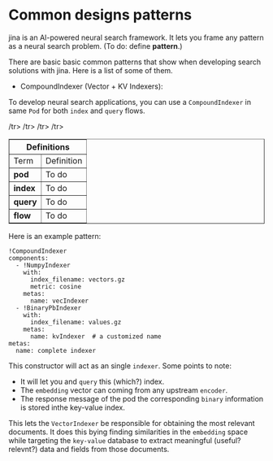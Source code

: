 # Common designs patterns
jina is an AI-powered neural search framework. It lets you frame any pattern as a neural search problem. (To do:  define **pattern**.)

There are basic basic common patterns that show when developing search solutions with jina. Here is a list of some of them.


- CompoundIndexer (Vector + KV Indexers):

To develop neural search applications, you can use a `CompoundIndexer` in same `Pod` for both `index` and `query` flows.  

<p class="callout success">
<table border="1">
  <tr>
    <th colspan="2">Definitions</th>
  </tr>
     <tr> <td>Term</td><td>Definition</td></tr>
     <tr><td><strong>pod</strong></td><td>To do</td>/tr>
     <tr><td><strong>index</strong></td><td>To do</td>/tr>  
     <tr><td><strong>query</strong></td><td>To do</td>/tr> 
     <tr><td><strong>flow</strong></td><td>To do</td>/tr> 
</table>

Here is an example pattern:

```
!CompoundIndexer
components:
  - !NumpyIndexer
    with:
      index_filename: vectors.gz
      metric: cosine
    metas:
      name: vecIndexer
  - !BinaryPbIndexer
    with:
      index_filename: values.gz
    metas:
      name: kvIndexer  # a customized name
metas:
  name: complete indexer
```
 

This constructor will act as an single `indexer`. Some points to note:

* It will let you and `query` this (which?) index.  
* The `embedding` vector can coming from any upstream `encoder`.
* The response message of the pod the corresponding `binary` information is stored inthe key-value index. 

This lets the `VectorIndexer` be responsible for obtaining the most relevant documents.  It does this bying finding similarities in the `embedding` space while targeting the `key-value` database to extract meaningful (useful?  relevnt?) data and fields from those documents.


